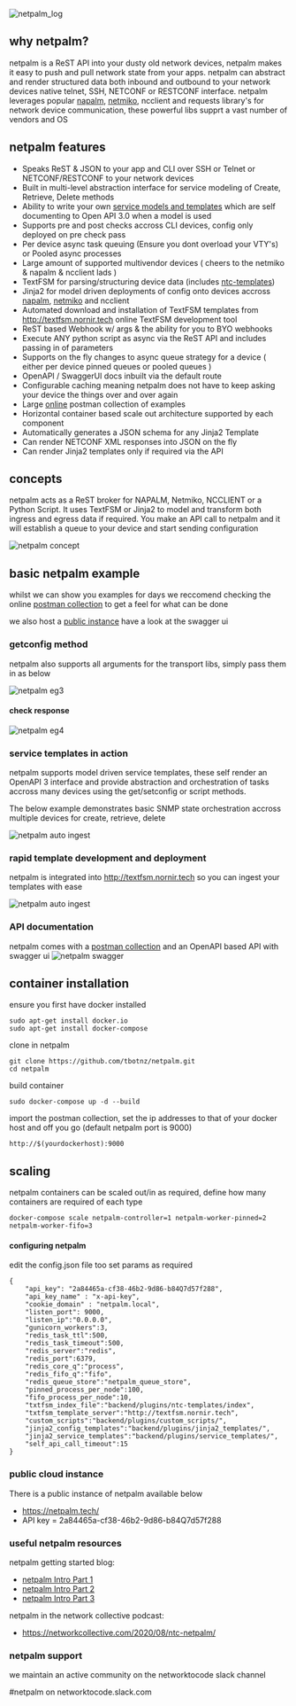 ![netpalm_log](/static/images/netpalm.png)

## why netpalm?

netpalm is a ReST API into your dusty old network devices, netpalm makes it easy to push and pull network state from your apps. netpalm can abstract and render structured data both inbound and outbound to your network devices native telnet, SSH, NETCONF or RESTCONF interface.
netpalm leverages popular [napalm](https://github.com/napalm-automation/napalm), [netmiko](https://github.com/ktbyers/netmiko),  ncclient and requests library's for network device communication, these powerful libs supprt a vast number of vendors and OS

## netpalm features

- Speaks ReST & JSON to your app and CLI over SSH or Telnet or NETCONF/RESTCONF to your network devices
- Built in multi-level abstraction interface for service modeling of Create, Retrieve, Delete methods
- Ability to write your own [service models and templates](https://github.com/tbotnz/netpalm/tree/master/backend/plugins/extensibles/j2_service_templates) which are self documenting to Open API 3.0 when a model is used
- Supports pre and post checks accross CLI devices, config only deployed on pre check pass 
- Per device async task queuing (Ensure you dont overload your VTY's) or Pooled async processes
- Large amount of supported multivendor devices ( cheers to the netmiko & napalm & ncclient lads )
- TextFSM for parsing/structuring device data (includes [ntc-templates](https://github.com/networktocode/ntc-templates))
- Jinja2 for model driven deployments of config onto devices accross [napalm](https://github.com/napalm-automation/napalm), [netmiko](https://github.com/ktbyers/netmiko) and ncclient
- Automated download and installation of TextFSM templates from http://textfsm.nornir.tech online TextFSM development tool
- ReST based Webhook w/ args & the ability for you to BYO webhooks
- Execute ANY python script as async via the ReST API and includes passing in of parameters
- Supports on the fly changes to async queue strategy for a device ( either per device pinned queues or pooled queues )
- OpenAPI / SwaggerUI docs inbuilt via the default route
- Configurable caching meaning netpalm does not have to keep asking your device the things over and over again
- Large [online](https://documenter.getpostman.com/view/2391814/T1DqgwcU?version=latest#33acdbb8-b5cd-4b55-bc67-b15c328d6c20) postman collection of examples
- Horizontal container based scale out architecture supported by each component
- Automatically generates a JSON schema for any Jinja2 Template
- Can render NETCONF XML responses into JSON on the fly
- Can render Jinja2 templates only if required via the API

## concepts

netpalm acts as a ReST broker for NAPALM, Netmiko, NCCLIENT or a Python Script.
It uses TextFSM or Jinja2 to model and transform both ingress and egress data if required.
You make an API call to netpalm and it will establish a queue to your device and start sending configuration

![netpalm concept](/static/images/arch.png)

## basic netpalm example

whilst we can show you examples for days we reccomend checking the online [postman collection](https://documenter.getpostman.com/view/2391814/T1DqgwcU?version=latest#33acdbb8-b5cd-4b55-bc67-b15c328d6c20) to get a feel for what can be done

we also host a [public instance](https://netpalm.tech) have a look at the swagger ui

### getconfig method

netpalm also supports all arguments for the transport libs, simply pass them in as below

![netpalm eg3](/static/images/netpalm_eg_3.png)

#### check response

![netpalm eg4](/static/images/netpalm_eg_4.png)

### service templates in action

netpalm supports model driven service templates, these self render an OpenAPI 3 interface and provide abstraction and orchestration of tasks accross many devices using the get/setconfig or script methods.

The below example demonstrates basic SNMP state orchestration accross multiple devices for create, retrieve, delete 

![netpalm auto ingest](/static/images/np_service.gif)

### rapid template development and deployment

netpalm is integrated into http://textfsm.nornir.tech so you can ingest your templates with ease

![netpalm auto ingest](/static/images/netpalm_ingest.gif)

### API documentation

netpalm comes with a [postman collection](https://documenter.getpostman.com/view/2391814/T1DqgwcU?version=latest#33acdbb8-b5cd-4b55-bc67-b15c328d6c20) and an OpenAPI based API with swagger ui
![netpalm swagger](/static/images/oapi.png)

## container installation

ensure you first have docker installed
```
sudo apt-get install docker.io
sudo apt-get install docker-compose
```

clone in netpalm
```
git clone https://github.com/tbotnz/netpalm.git
cd netpalm
```

build container
```
sudo docker-compose up -d --build
```

import the postman collection, set the ip addresses to that of your docker host and off you go (default netpalm port is 9000)
```
http://$(yourdockerhost):9000
```

## scaling
netpalm containers can be scaled out/in as required, define how many containers are required of each type
```
docker-compose scale netpalm-controller=1 netpalm-worker-pinned=2 netpalm-worker-fifo=3
```

#### configuring netpalm

edit the config.json file too set params as required
```
{
    "api_key": "2a84465a-cf38-46b2-9d86-b84Q7d57f288",
    "api_key_name" : "x-api-key",
    "cookie_domain" : "netpalm.local",
    "listen_port": 9000,
    "listen_ip":"0.0.0.0",
    "gunicorn_workers":3,
    "redis_task_ttl":500,
    "redis_task_timeout":500,
    "redis_server":"redis",
    "redis_port":6379,
    "redis_core_q":"process",
    "redis_fifo_q":"fifo",
    "redis_queue_store":"netpalm_queue_store",
    "pinned_process_per_node":100,
    "fifo_process_per_node":10,
    "txtfsm_index_file":"backend/plugins/ntc-templates/index",
    "txtfsm_template_server":"http://textfsm.nornir.tech",
    "custom_scripts":"backend/plugins/custom_scripts/",
    "jinja2_config_templates":"backend/plugins/jinja2_templates/",
    "jinja2_service_templates":"backend/plugins/service_templates/",
    "self_api_call_timeout":15
}
```

### public cloud instance
There is a public instance of netpalm available below 
- https://netpalm.tech/
- API key = 2a84465a-cf38-46b2-9d86-b84Q7d57f288

### useful netpalm resources

netpalm getting started blog:
- [netpalm Intro Part 1](https://blog.wimwauters.com/networkprogrammability/2020-04-14_netpalm_introduction_part1/)
- [netpalm Intro Part 2](https://blog.wimwauters.com/networkprogrammability/2020-04-15_netpalm_introduction_part2/)
- [netpalm Intro Part 3](https://blog.wimwauters.com/networkprogrammability/2020-04-17_netpalm_introduction_part3/)

netpalm in the network collective podcast:
- https://networkcollective.com/2020/08/ntc-netpalm/

### netpalm support

we maintain an active community on the networktocode slack channel

#netpalm on networktocode.slack.com

